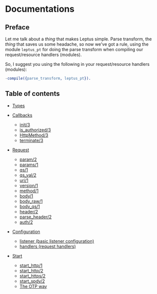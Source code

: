 # Documentations

## Preface

Let me talk about a *thing* that makes Leptus simple. Parse transform, the *thing* that saves us some headache, so now we've got a rule,
using the module `leptus_pt` for doing the parse transform when compiling our request/resource handlers (modules).

So, I suggest you using the following in your request/resource handlers (modules):

```erlang
-compile({parse_transform, leptus_pt}).
```

## Table of contents

* [Types](types.md)

* [Callbacks](callbacks.md)
  * [init/3](callbacks.md#init3)
  * [is_authorized/3](callbacks.md#isauthorized_3)
  * [HttpMethod/3](callbacks.md#httpmethod3)
  * [terminate/3](callbacks.md#terminate3)

* [Request](request.md)
  * [param/2](request.md#param2)
  * [params/1](request.md#params1)
  * [qs/1](request.md#qs1)
  * [qs_val/2](request.md#qs_val2)
  * [uri/1](request.md#uri1)
  * [version/1](request.md#version1)
  * [method/1](request.md#method1)
  * [body/1](request.md#body1)
  * [body_raw/1](request.md#body_raw1)
  * [body_qs/1](request.md#body_qs1)
  * [header/2](request.md#header2)
  * [parse_header/2](request.md#parse_header2)
  * [auth/2](request.md#auth2)

* [Configuration](configuration.md)
  * [listener (basic listener configuration)](configuration.md#listener)
  * [handlers (request handlers)](configuration.md#handlers)

* [Start](start.md)
  * [start_http/1](start.md#start_http1)
  * [start_http/2](start.md#start_http2)
  * [start_https/2](start.md#start_https2)
  * [start_spdy/2](start.md#start_spdy2)
  * [The OTP way](start.md#the-otp-way)
